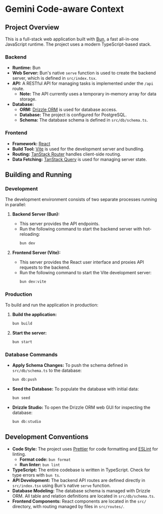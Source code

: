 # Gemini Code-aware Context

## Project Overview

This is a full-stack web application built with [Bun](https://bun.sh/), a fast all-in-one JavaScript runtime. The project uses a modern TypeScript-based stack.

### Backend

*   **Runtime:** Bun
*   **Web Server:** Bun's native `serve` function is used to create the backend server, which is defined in `src/index.tsx`.
*   **API:** A RESTful API for managing tasks is implemented under the `/api` route.
    *   **Note:** The API currently uses a temporary in-memory array for data storage.
*   **Database:**
    *   **ORM:** [Drizzle ORM](https://orm.drizzle.team/) is used for database access.
    *   **Database:** The project is configured for PostgreSQL.
    *   **Schema:** The database schema is defined in `src/db/schema.ts`.

### Frontend

*   **Framework:** [React](https://react.dev/)
*   **Build Tool:** [Vite](https://vitejs.dev/) is used for the development server and bundling.
*   **Routing:** [TanStack Router](https://tanstack.com/router/) handles client-side routing.
*   **Data Fetching:** [TanStack Query](https://tanstack.com/query/) is used for managing server state.

## Building and Running

### Development

The development environment consists of two separate processes running in parallel:

1.  **Backend Server (Bun):**
    *   This server provides the API endpoints.
    *   Run the following command to start the backend server with hot-reloading:
        ```bash
        bun dev
        ```

2.  **Frontend Server (Vite):**
    *   This server provides the React user interface and proxies API requests to the backend.
    *   Run the following command to start the Vite development server:
        ```bash
        bun dev:vite
        ```

### Production

To build and run the application in production:

1.  **Build the application:**
    ```bash
    bun build
    ```
2.  **Start the server:**
    ```bash
    bun start
    ```

### Database Commands

*   **Apply Schema Changes:** To push the schema defined in `src/db/schema.ts` to the database:
    ```bash
    bun db:push
    ```
*   **Seed the Database:** To populate the database with initial data:
    ```bash
    bun seed
    ```
*   **Drizzle Studio:** To open the Drizzle ORM web GUI for inspecting the database:
    ```bash
    bun db:studio
    ```

## Development Conventions

*   **Code Style:** The project uses [Prettier](https://prettier.io/) for code formatting and [ESLint](https://eslint.org/) for linting.
    *   **Format code:** `bun format`
    *   **Run linter:** `bun lint`
*   **TypeScript:** The entire codebase is written in TypeScript. Check for type errors with `bun ts`.
*   **API Development:** The backend API routes are defined directly in `src/index.tsx` using Bun's native `serve` function.
*   **Database Modeling:** The database schema is managed with Drizzle ORM. All table and relation definitions are located in `src/db/schema.ts`.
*   **Frontend Components:** React components are located in the `src/` directory, with routing managed by files in `src/routes/`.
